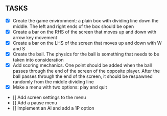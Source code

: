 ## TASKS

 - [x] Create the game environment: a plain box with dividing line down the middle. The left and right ends of the box should be open
 - [x] Create a bar on the RHS of the screen that moves up and down with arrow key movement
 - [x] Create a bar on the LHS of the screen that moves up and down with W and S
 - [x] Create the ball. The physics for the ball is something that needs to be taken into consideration
 - [x] Add scoring mechanics. One point should be added when the ball passes through the end of the screen of the opposite player. After the ball passes through the end of the screen, it should be respawned randomly from the middle dividing line
 - [x] Make a menu with two options: play and quit
 - [] Add screen settings to the menu
 - [] Add a pause menu
 - [] Implement an AI and add a 1P option